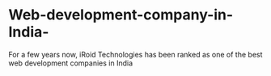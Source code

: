 # Web-development-company-in-India-
For a few years now, iRoid Technologies has been ranked as one of the best web development companies in India
